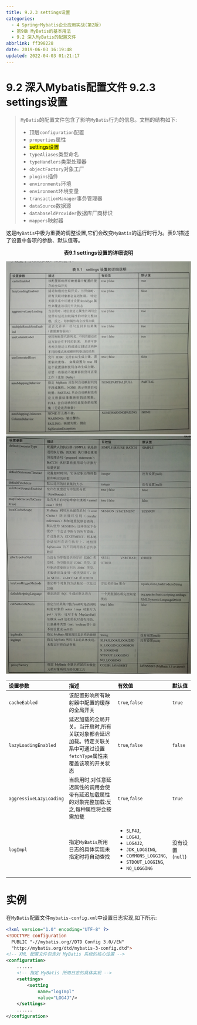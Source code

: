```yaml
---
title: 9.2.3 settings设置
categories: 
  - 4 Spring+Mybatis企业应用实战(第2版)
  - 第9章 MyBatis的基本用法
  - 9.2 深入MyBatis的配置文件
abbrlink: ff398228
date: 2019-06-03 16:19:48
updated: 2022-04-03 01:21:17
---
```

# 9.2 深入Mybatis配置文件 9.2.3 settings设置

> `MyBatis`的配置文件包含了影响`MyBatis`行为的信息。文档的结构如下:
> - 顶层`configuration`配置
> - `properties`属性
> - <mark>settings设置</mark>
> - `typeAliases`类型命名
> - `typeHandlers`类型处理器
> - `objectFactory`对象工厂
> - `plugins`插件
> - `environments`环境
> - `environment`环境变量
> - `transactionManager`事务管理器
> - `dataSource`数据源
> - `databaseldProvider`数据库厂商标识
> - `mappers`映射器

这是`MyBatis`中极为重要的调整设置,它们会改变`MyBatis`的运行时行为。表9.1描述了设置中各项的参数、默认值等。
<center><strong>表9.1 settings设置的详细说明</strong></center>

![](https://raw.githubusercontent.com/lanlan2017/images/master/Spring+MybatisEnterpriseApplicationCombat(SecondEdition)Chapter9/9.2/9.2.3/1.jpg)
![](https://raw.githubusercontent.com/lanlan2017/images/master/Spring+MybatisEnterpriseApplicationCombat(SecondEdition)Chapter9/9.2/9.2.3/2.jpg)


|设置参数|描述|有效值|默认值|
|:---|:---|:---|:---|
|`cacheEabled`|该配置影响所有映射器中配置的缓存的全局开关|`true`,`false`|`true`|
|`lazyLoadingEnabled`|延迟加载的全局开关。当开启时,所有关联对象都会延迟加载。特定关联关系中可通过设置`fetchType`属性来覆盖该项的开关状态|`true`,`false`|`false`|
|`aggressiveLazyLoading`|当启用时,对任意延迟属性的调用会使带有延迟加载属性的对象完整加载:反之,每种属性将会按需加载|`true`,`false`|`true`|
|`logImpl`|指定`MyBatis`所用日志的具体实现未指定时将自动查找|<ul><li>`SLF4J`,</li><li>`LOG4J`,</li><li>`LOG4J2`,</li><li>`JDK_LOGGING`,</li><li>`COMMONS_LOGGING`,</li><li>`STDOUT_LOGGING`,</li><li>`NO_LOGGING`</li></ul>|没有设置(`null`)|

# 实例
在`MyBatis`配置文件`mybatis-config.xml`中设置日志实现,如下所示:
```xml
<?xml version="1.0" encoding="UTF-8" ?>
<!DOCTYPE configuration
  PUBLIC "-//mybatis.org//DTD Config 3.0//EN"
  "http://mybatis.org/dtd/mybatis-3-config.dtd">
<!-- XML 配置文件包含对 MyBatis 系统的核心设置 -->
<configuration>
    ......
    <!-- 指定 MyBatis 所用日志的具体实现 -->
    <settings>
        <setting
            name="logImpl"
            value="LOG4J"/>
    </settings>
    ......
</configuration>
```

